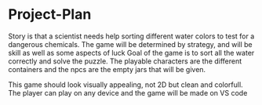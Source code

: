 # Project-Plan

Story is that a scientist needs help sorting different water colors to test for a dangerous chemicals. 
The game will be determined by strategy, and will be skill as well as some aspects of luck
Goal of the game is to sort all the water correctly and solve the puzzle. The playable characters are the different containers and the npcs are the empty jars that will be given.

This game should look visually appealing, not 2D but clean and colorfull.
The player can play on any device and the game will be made on VS code
